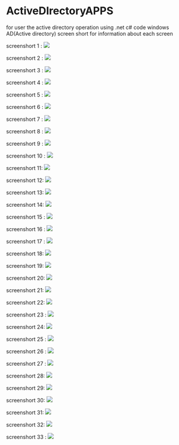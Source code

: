 # ActiveDIrectoryAPPS
for user the active directory operation using .net c# code
windows AD(Active directory) screen short for information about each screen

screenshort 1 :
![](images/Screenshot%202020-05-14%20at%2012.09.05%20PM.png)

screenshort 2 :
![](images/Screenshot%202020-05-14%20at%2012.10.14%20PM.png)

screenshort 3 :
![](images/Screenshot%202020-05-14%20at%2012.11.02%20PM.png)

screenshort 4 :
![](images/Screenshot%202020-05-14%20at%2012.09.05%20PM.png)

screenshort 5 :
![](images/Screenshot%202020-05-14%20at%2012.10.14%20PM.png)

screenshort 6 :
![](images/Screenshot%202020-05-14%20at%2012.11.02%20PM.png)

screenshort 7 :
![](images/Screenshot%202020-05-14%20at%2012.11.14%20PM.png)

screenshort 8 :
![](images/Screenshot%202020-05-14%20at%2012.12.12%20PM.png)

screenshort 9 :
![](images/Screenshot%202020-05-14%20at%2012.13.24%20PM.png)

screenshort 10 :
![](images/Screenshot%202020-05-14%20at%2012.13.42%20PM.png)

screenshort 11:
![](images/Screenshot%202020-05-14%20at%2012.14.28%20PM.png)

screenshort 12:
![](images/Screenshot%202020-05-14%20at%2012.15.01%20PM.png)

screenshort 13:
![](images/Screenshot%202020-05-14%20at%2012.17.20%20PM.png)

screenshort 14:
![](images/Screenshot%202020-05-14%20at%2012.17.33%20PM.png)

screenshort 15 :
![](images/Screenshot%202020-05-14%20at%2012.17.44%20PM.png)

screenshort 16 :
![](images/Screenshot%202020-05-14%20at%2012.17.54%20PM.png)

screenshort 17 :
![](images/Screenshot%202020-05-14%20at%2012.18.13%20PM.png)

screenshort 18:
![](images/Screenshot%202020-05-14%20at%2012.18.28%20PM.png)

screenshort 19:
![](images/Screenshot%202020-05-14%20at%2012.18.55%20PM.png)

screenshort 20:
![](images/Screenshot%202020-05-14%20at%2012.19.15%20PM.png)

screenshort 21:
![](images/Screenshot%202020-05-14%20at%2012.19.55%20PM.png)

screenshort 22:
![](images/Screenshot%202020-05-14%20at%2012.20.115%20PM.png)


screenshort 23 :
![](images/Screenshot%202020-05-14%20at%2012.20.15%20PM.png)

screenshort 24:
![](images/Screenshot%202020-05-14%20at%2012.21.04%20PM.png)

screenshort 25 :
![](images/Screenshot%202020-05-14%20at%2012.21.15%20PM.png)

screenshort 26 :
![](images/Screenshot%202020-05-14%20at%2012.21.26%20PM.png)

screenshort 27   :
![](images/Screenshot%202020-05-14%20at%2012.21.49%20PM.png)

screenshort 28:
![](images/Screenshot%202020-05-14%20at%2012.22.00%20PM.png)

screenshort 29:
![](images/Screenshot%202020-05-14%20at%2012.22.15%20PM.png)

screenshort 30:
![](images/Screenshot%202020-05-14%20at%2012.22.31%20PM.png)


screenshort 31:
![](images/Screenshot%202020-05-14%20at%2012.22.41%20PM.png)

screenshort 32:
![](images/Screenshot%202020-05-14%20at%2012.22.50%20PM.png)

screenshort  33 :
![](images/Screenshot%202020-05-14%20at%2012.23.17%20PM.png)
